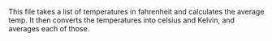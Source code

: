 This file takes a list of temperatures in fahrenheit and calculates the average temp. It then converts the temperatures into celsius and Kelvin, and averages each of those. 
